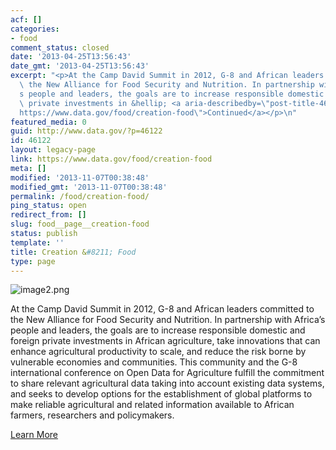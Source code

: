 ```yaml
---
acf: []
categories:
- food
comment_status: closed
date: '2013-04-25T13:56:43'
date_gmt: '2013-04-25T13:56:43'
excerpt: "<p>At the Camp David Summit in 2012, G-8 and African leaders committed to\
  \ the New Alliance for Food Security and Nutrition. In partnership with Africa\u2019\
  s people and leaders, the goals are to increase responsible domestic and foreign\
  \ private investments in &hellip; <a aria-describedby=\"post-title-46122\" href=\"\
  https://www.data.gov/food/creation-food\">Continued</a></p>\n"
featured_media: 0
guid: http://www.data.gov/?p=46122
id: 46122
layout: legacy-page
link: https://www.data.gov/food/creation-food
meta: []
modified: '2013-11-07T00:38:48'
modified_gmt: '2013-11-07T00:38:48'
permalink: /food/creation-food/
ping_status: open
redirect_from: []
slug: food__page__creation-food
status: publish
template: ''
title: Creation &#8211; Food
type: page
---
```

![image2.png](https://s3.amazonaws.com/bsp-ocsit-prod-east-appdata/datagov/wordpress/2013/10/attachments/image2.png)

At the Camp David Summit in 2012, G-8 and African leaders committed to the New Alliance for Food Security and Nutrition. In partnership with Africa’s people and leaders, the goals are to increase responsible domestic and foreign private investments in African agriculture, take innovations that can enhance agricultural productivity to scale, and reduce the risk borne by vulnerable economies and communities. This community and the G-8 international conference on Open Data for Agriculture fulfill the commitment to share relevant agricultural data taking into account existing data systems, and seeks to develop options for the establishment of global platforms to make reliable agricultural and related information available to African farmers, researchers and policymakers.

[Learn More](http://www.whitehouse.gov/the-press-office/2012/05/18/fact-sheet-g-8-action-food-security-and-nutrition)
